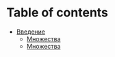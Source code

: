 # Table of contents

* [Введение](README.md)
  * [Множества](vvedenie/mnozhestva.md)
  * [Множества](vvedenie/mnozhestva-1.md)
